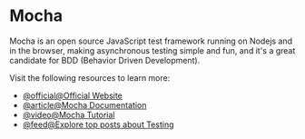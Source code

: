 # Mocha

Mocha is an open source JavaScript test framework running on Nodejs and in the browser, making asynchronous testing simple and fun, and it's a great candidate for BDD (Behavior Driven Development).

Visit the following resources to learn more:

- [@official@Official Website](https://www.npmjs.com/package/mocha)
- [@article@Mocha Documentation](https://mochajs.org/)
- [@video@Mocha Tutorial](https://youtube.com/playlist?list=PLgbtO1Bcz4C-vU0JLfDBsZGbSUdNX4mQ8)
- [@feed@Explore top posts about Testing](https://app.daily.dev/tags/testing?ref=roadmapsh)
